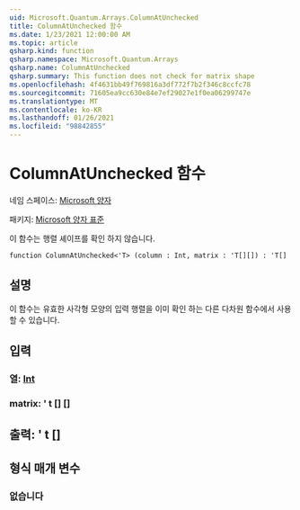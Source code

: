 ```yaml
---
uid: Microsoft.Quantum.Arrays.ColumnAtUnchecked
title: ColumnAtUnchecked 함수
ms.date: 1/23/2021 12:00:00 AM
ms.topic: article
qsharp.kind: function
qsharp.namespace: Microsoft.Quantum.Arrays
qsharp.name: ColumnAtUnchecked
qsharp.summary: This function does not check for matrix shape
ms.openlocfilehash: 4f4631bb49f769816a3df772f7b2f346c8ccfc78
ms.sourcegitcommit: 71605ea9cc630e84e7ef29027e1f0ea06299747e
ms.translationtype: MT
ms.contentlocale: ko-KR
ms.lasthandoff: 01/26/2021
ms.locfileid: "98842855"
---
```

# <a name="columnatunchecked-function"></a>ColumnAtUnchecked 함수

네임 스페이스: [Microsoft 양자](xref:Microsoft.Quantum.Arrays)

패키지: [Microsoft 양자 표준](https://nuget.org/packages/Microsoft.Quantum.Standard)


이 함수는 행렬 셰이프를 확인 하지 않습니다.

```qsharp
function ColumnAtUnchecked<'T> (column : Int, matrix : 'T[][]) : 'T[]
```


## <a name="description"></a>설명

이 함수는 유효한 사각형 모양의 입력 행렬을 이미 확인 하는 다른 다차원 함수에서 사용할 수 있습니다.

## <a name="input"></a>입력

### <a name="column--int"></a>열: [Int](xref:microsoft.quantum.lang-ref.int)




### <a name="matrix--t"></a>matrix: ' t [] []





## <a name="output--t"></a>출력: ' t []



## <a name="type-parameters"></a>형식 매개 변수

### <a name="t"></a>없습니다

